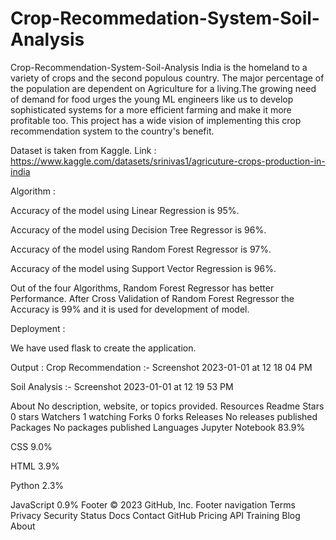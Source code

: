 # Crop-Recommedation-System-Soil-Analysis
Crop-Recommendation-System-Soil-Analysis
India is the homeland to a variety of crops and the second populous country. The major percentage of the population are dependent on Agriculture for a living.The growing need of demand for food urges the young ML engineers like us to develop sophisticated systems for a more efficient farming and make it more profitable too. This project has a wide vision of implementing this crop recommendation system to the country's benefit.

Dataset is taken from Kaggle. Link : https://www.kaggle.com/datasets/srinivas1/agricuture-crops-production-in-india

Algorithm :

Accuracy of the model using Linear Regression is 95%.

Accuracy of the model using Decision Tree Regressor is 96%.

Accuracy of the model using Random Forest Regressor is 97%.

Accuracy of the model using Support Vector Regression is 96%.

Out of the four Algorithms, Random Forest Regressor has better Performance. After Cross Validation of Random Forest Regressor the Accuracy is 99% and it is used for development of model.

Deployment :

We have used flask to create the application.

Output :
Crop Recommendation :- Screenshot 2023-01-01 at 12 18 04 PM

Soil Analysis :- Screenshot 2023-01-01 at 12 19 53 PM

About
No description, website, or topics provided.
Resources
 Readme
Stars
 0 stars
Watchers
 1 watching
Forks
 0 forks
Releases
No releases published
Packages
No packages published
Languages
Jupyter Notebook
83.9%
 
CSS
9.0%
 
HTML
3.9%
 
Python
2.3%
 
JavaScript
0.9%
Footer
© 2023 GitHub, Inc.
Footer navigation
Terms
Privacy
Security
Status
Docs
Contact GitHub
Pricing
API
Training
Blog
About
